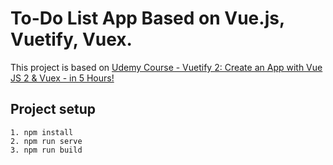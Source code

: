 # To-Do List App Based on Vue.js, Vuetify, Vuex.
This project is based on [Udemy Course - Vuetify 2: Create an App with Vue JS 2 & Vuex - in 5 Hours!](https://www.udemy.com/course/vuetify-vuejs-vuex/)

## Project setup
```
1. npm install
2. npm run serve
3. npm run build
```
